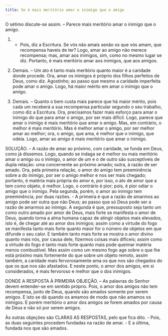 ```yaml
---
title: Se é mais meritório amar o inimigo que o amigo
---
```


O sétimo discute-se assim. – Parece mais meritório amar o inimigo que o amigo.  

1. - Pois, diz a Escritura. Se vós não amais senão os que vós amam, que recompensa haveis de ter? Logo, amar ao amigo não merece recompensa; mas, amar aos inimigos, sim, como no mesmo lugar se diz. Portanto, é mais meritório amar aos inimigos, que aos amigos.  

2. Demais. – Um ato é tanto mais meritório quanto maior é a caridade donde procede. Ora, amar os inimigos é próprio dos filhos perfeitos de Deus, como diz. Agostinho; ao passo que mesmo a caridade imperfeita pode amar o amigo. Logo, há maior mérito em amar o inimigo que o amigo.  

3. Demais. – Quanto o bem custa mais parece que há maior mérito, pois cada um receberá a sua recompensa particular segundo o seu trabalho, como diz a Escritura. Ora, precisamos fazer mais esforço para amar o inimigo do que para amar o amigo, por ser mais difícil. Logo, parece que amar o inimigo é mais meritório que amar o amigo.  Mas, em contrário, o melhor é mais meritório. Mas é melhor amar o amigo, por ser melhor amar ao melhor; ora, o amigo, que ama, é melhor que o inimigo, que odeia. Logo, amar ao amigo é mais meritório que amar o inimigo.  

SOLUÇÃO. – A razão de amar ao próximo, com caridade, se funda em Deus, como já dissemos. Logo, quando se indaga se é melhor ou mais meritório amar o amigo ou o inimigo, o amor de um e o de outro são susceptíveis de dupla relação: uma concernente ao próximo amado; outra, à razão de ser amado. Ora, pela primeira relação, o amor do amigo tem preeminência sobre a do inimigo, por ser o amigo melhor e nos ser mais chegado; portanto, é matéria mais própria do amor e, por isso, o ato de amor que a tem como objeto, é melhor. Logo, o contrário é pior; pois, é pior odiar o amigo que o inimigo.  Pela segunda, porém, o amor ao inimigo tem preeminência, por duas razões. - A primeira é que a razão de amarmos ao amigo pode ser outra que não Deus; ao passo que só Deus pode ser a razão de amarmos ao inimigo. A segunda é que, pressuposto seja tanto um como outro amado por amor de Deus, mais forte se manifesta o amor de Deus, quando torna a alma humana capaz de atingir objetos mais elevados, isto é, de chegar até ao amor dos inimigos; assim como a virtude do fogo se manifesta tanto mais forte quanto maior for o número de objetos em que difunde o seu calor. E também tanto mais forte se mostra o amor divino quanto mais nós, por causa dele, fizermos coisas mais difíceis; assim como a virtude do fogo é tanto mais forte quanto mais pode queimar matéria menos combustível.  Mas assim como um mesmo fogo age sobre o que lhe está próximo mais fortemente do que sobre um objeto remoto, assim também, a caridade mais fervorosamente ama os que nos são chegados do que os que nos são afastados. E neste ponto, o amor dos amigos, em si considerados, é mais fervoroso e melhor que o dos inimigos.  

DONDE A RESPOSTA À PRIMEIRA OBJEÇÃO. – As palavras do Senhor devem entender-se em sentido próprio. Pois, o amor dos amigos não tem recompensa, junto de Deus, quando são amados somente por serem amigos. E isto se dá quando os amamos de modo que não amamos os inimigos. E porém meritório o amor dos amigos se forem amados por causa de Deus e não só por serem amigos. 

Às outras objeções são CLARAS AS RESPOSTAS, pelo que fica dito. - Pois, as duas seguintes procedem fundadas na razão de amar. - E a última, fundada nos que são amados.